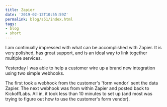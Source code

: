 ```yaml
---
title: Zapier
date: '2019-02-12T10:55:59Z'
permalink: blog/s51/index.html
tags:
- blog
- short
---
```


I am continually impressed with what can be accomplished with Zapier. It is very polished, has great support, and is an ideal way to link together multiple services. 

Yesterday I was able to help a customer wire up a brand new integration using two simple webhooks. 

<!--more-->

The first took a webhook from the customer's 'form vendor' sent the data Zapier. The next webhook was from within Zapier and posted back to KickoffLabs. All in, it took less than 10 minutes to set up (and most was trying to figure out how to use the customer's form vendor).
